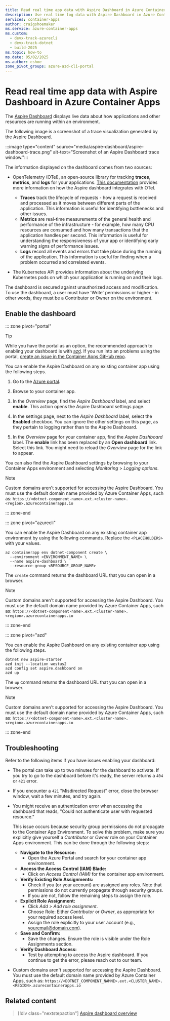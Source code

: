 ```yaml
---
title: Read real time app data with Aspire Dashboard in Azure Container Apps
description: Use real time log data with Aspire Dashboard in Azure Container Apps.
services: container-apps
author: craigshoemaker
ms.service: azure-container-apps
ms.custom:
  - devx-track-azurecli
  - devx-track-dotnet
  - build-2025
ms.topic: how-to
ms.date: 05/02/2025
ms.author: cshoe
zone_pivot_groups: azure-azd-cli-portal
---
```


# Read real time app data with Aspire Dashboard in Azure Container Apps

The [Aspire Dashboard](/dotnet/aspire/fundamentals/dashboard/overview) displays live data about how applications and other resources are running within an environment.

The following image is a screenshot of a trace visualization generated by the Aspire Dashboard.

:::image type="content" source="media/aspire-dashboard/aspire-dashboard-trace.png" alt-text="Screenshot of an Aspire Dashboard trace window.":::

The information displayed on the dashboard comes from two sources:

- OpenTelemetry (OTel), an open-source library for tracking **traces**, **metrics**, and **logs** for your applications. [This documentation](/dotnet/aspire/fundamentals/telemetry) provides more information on how the Aspire dashboard integrates with OTel.

    - **Traces** track the lifecycle of requests - how a request is received and processed as it moves between different parts of the application. This information is useful for identifying bottlenecks and other issues.
    - **Metrics** are real-time measurements of the general health and performance of the infrastructure - for example, how many CPU resources are consumed and how many transactions that the application handles per second. This information is useful for understanding the responsiveness of your app or identifying early warning signs of performance issues.
    - **Logs** record all events and errors that take place during the running of the application. This information is useful for finding when a problem occurred and correlated events.

- The Kubernetes API provides information about the underlying Kubernetes pods on which your application is running on and their logs.

The dashboard is secured against unauthorized access and modification. To use the dashboard, a user must have 'Write' permissions or higher - in other words, they must be a Contributor or Owner on the environment.

## Enable the dashboard

::: zone pivot="portal"

> [!TIP]
> While you have the portal as an option, the recommended approach to enabling your dashboard is with [azd](aspire-dashboard.md?pivots=azd). If you run into an problems using the portal, [create an issue in the Container Apps GitHub repo](https://github.com/microsoft/azure-container-apps/issues).

You can enable the Aspire Dashboard on any existing container app using the following steps.

1. Go to the [Azure portal](https://portal.azure.com).

1. Browse to your container app.

1. In the *Overview* page, find the *Aspire Dashboard* label, and select **enable**. This action opens the Aspire Dashboard settings page.

1. In the settings page, next to the *Aspire Dashboard* label, select the **Enabled** checkbox. You can ignore the other settings on this page, as they pertain to logging rather than to the Aspire Dashboard.

1. In the *Overview* page for your container app, find the *Aspire Dashboard* label. The **enable** link has been replaced by an **Open dashboard** link. Select this link. You might need to reload the *Overview* page for the link to appear.

You can also find the Aspire Dashboard settings by browsing to your Container Apps environment and selecting *Monitoring* > *Logging options*.

>[!NOTE]
> Custom domains aren't supported for accessing the Aspire Dashboard. You must use the default domain name provided by Azure Container Apps, such as: `https://<dotnet-component-name>.ext.<cluster-name>.<region>.azurecontainerapps.io`

::: zone-end

::: zone pivot="azurecli"

You can enable the Aspire Dashboard on any existing container app environment by using the following commands. Replace the `<PLACEHOLDERS>` with your values.

```azurecli
az containerapp env dotnet-component create \
  --environment <ENVIRONMENT_NAME> \
  --name aspire-dashboard \
  --resource-group <RESOURCE_GROUP_NAME>
```

The `create` command returns the dashboard URL that you can open in a browser.

>[!NOTE]
> Custom domains aren't supported for accessing the Aspire Dashboard. You must use the default domain name provided by Azure Container Apps, such as: `https://<dotnet-component-name>.ext.<cluster-name>.<region>.azurecontainerapps.io`

::: zone-end

::: zone pivot="azd"

You can enable the Aspire Dashboard on any existing container app using the following steps.

```azurecli
dotnet new aspire-starter
azd init --location westus2
azd config set aspire.dashboard on
azd up
```

The `up` command returns the dashboard URL that you can open in a browser.

>[!NOTE]
> Custom domains aren't supported for accessing the Aspire Dashboard. You must use the default domain name provided by Azure Container Apps, such as: `https://<dotnet-component-name>.ext.<cluster-name>.<region>.azurecontainerapps.io`

::: zone-end

## Troubleshooting

Refer to the following items if you have issues enabling your dashboard:

- The portal can take up to two minutes for the dashboard to activate. If you try to go to the dashboard before it's ready, the server returns a `404` or `421` error.

- If you encounter a `421` "Misdirected Request" error, close the browser window, wait a few minutes, and try again.

- You might receive an authentication error when accessing the dashboard that reads, "Could not authenticate user with requested resource."

    This issue occurs because security group permissions do not propagate to the Container App Environment. To solve this problem, make sure you explicitly give yourself a *Contributor* or *Owner* role on your Container Apps environment. This can be done through the following steps:
  
    - **Navigate to the Resource:**
        - Open the Azure Portal and search for your container app environment.
    - **Access the Access Control (IAM) Blade:**
        - Click on _Access Control (IAM)_ for the container app environment.
    - **Verify Existing Role Assignments:**
        - Check if you (or your account) are assigned any roles. Note that permissions do not currently propagate through security groups.
        - If you are not, follow the remaining steps to assign the role. 
   - **Explicit Role Assignment:**
        - Click _Add > Add role assignment_.
        - Choose Role: Either _Contributor_ or _Owner_, as appropriate for your required access level.
        - Assign the role explicitly to your user account (e.g., youremail@domain.com).
  - **Save and Confirm:**
     - Save the changes. Ensure the role is visible under the Role Assignments section.
  - **Verify Dashboard Access:**
    - Test by attempting to access the Aspire dashboard. If you continue to get the error, please reach out to our team.

- Custom domains aren't supported for accessing the Aspire Dashboard. You must use the default domain name provided by Azure Container Apps, such as: `https://<DOTNET_COMPONENT_NAMNE>.ext.<CLUSTER_NAME>.<REGION>.azurecontainerapps.io`

## Related content

> [!div class="nextstepaction"]
[Aspire dashboard overview](/dotnet/aspire/fundamentals/dashboard/overview)
